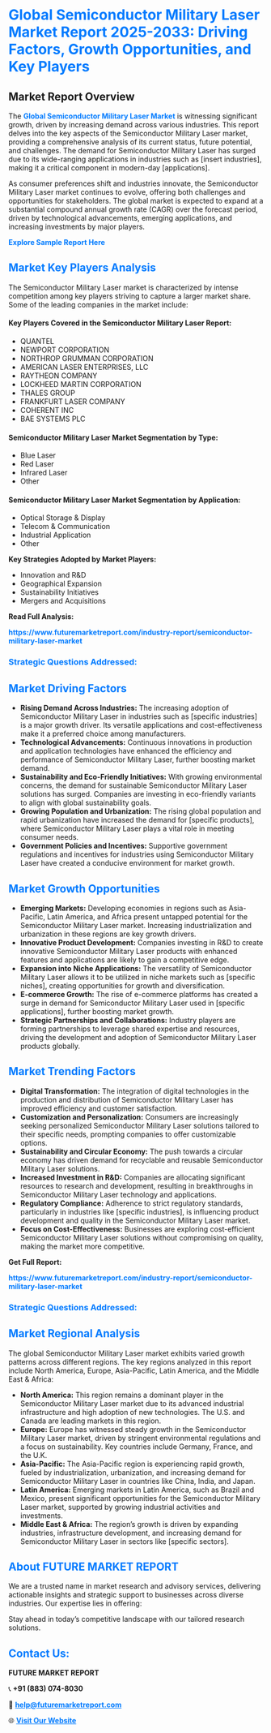 <h1 style="color: #007BFF;">Global Semiconductor Military Laser Market Report 2025-2033: Driving Factors, Growth Opportunities, and Key Players</h1>

<section id="overview">
<h2>Market Report Overview</h2>
<p>The <a href="https://www.futuremarketreport.com/industry-report/semiconductor-military-laser-market" style="color: #007BFF; text-decoration: none;"><strong>Global Semiconductor Military Laser Market</strong></a> is witnessing significant growth, driven by increasing demand across various industries. This report delves into the key aspects of the Semiconductor Military Laser market, providing a comprehensive analysis of its current status, future potential, and challenges. The demand for Semiconductor Military Laser has surged due to its wide-ranging applications in industries such as [insert industries], making it a critical component in modern-day [applications].</p>
<p>As consumer preferences shift and industries innovate, the Semiconductor Military Laser market continues to evolve, offering both challenges and opportunities for stakeholders. The global market is expected to expand at a substantial compound annual growth rate (CAGR) over the forecast period, driven by technological advancements, emerging applications, and increasing investments by major players.</p>
</section>

<section id="overview">
<p><a href="https://www.futuremarketreport.com/request-sample/reportId=115542" style="color: #007BFF; text-decoration: none;"><strong>Explore Sample Report Here</strong></a></p>
</section>

<section id="key-players">
<h2 style="color: #007BFF;">Market Key Players Analysis</h2>
<p>The Semiconductor Military Laser market is characterized by intense competition among key players striving to capture a larger market share. Some of the leading companies in the market include:</p>
<h4>Key Players Covered in the Semiconductor Military Laser Report:</h4>
<ul><li>QUANTEL</li><li>NEWPORT CORPORATION</li><li>NORTHROP GRUMMAN CORPORATION</li><li>AMERICAN LASER ENTERPRISES, LLC</li><li>RAYTHEON COMPANY</li><li>LOCKHEED MARTIN CORPORATION</li><li>THALES GROUP</li><li>FRANKFURT LASER COMPANY</li><li>COHERENT INC</li><li>BAE SYSTEMS PLC</li></ul>
<h4>Semiconductor Military Laser Market Segmentation by Type:</h4>
<ul><li>Blue Laser</li><li>Red Laser</li><li>Infrared Laser</li><li>Other</li></ul>

<h4>Semiconductor Military Laser Market Segmentation by Application:</h4>
<ul><li>Optical Storage &amp; Display</li><li>Telecom &amp; Communication</li><li>Industrial Application</li><li>Other</li></ul>
<p><strong>Key Strategies Adopted by Market Players:</strong></p>
<ul>
<li>Innovation and R&D</li>
<li>Geographical Expansion</li>
<li>Sustainability Initiatives</li>
<li>Mergers and Acquisitions</li>
</ul>
</section>

<section>
<p><strong>Read Full Analysis: </strong></p><a href="https://www.futuremarketreport.com/industry-report/semiconductor-military-laser-market" style="color: #007BFF; text-decoration: none;"><strong>https://www.futuremarketreport.com/industry-report/semiconductor-military-laser-market</strong></a>
<h3 style="color: #007BFF;">Strategic Questions Addressed:</h3>
</section>

<section id="driving-factors">
<h2 style="color: #007BFF;">Market Driving Factors</h2>
<ul>
<li><strong>Rising Demand Across Industries:</strong> The increasing adoption of Semiconductor Military Laser in industries such as [specific industries] is a major growth driver. Its versatile applications and cost-effectiveness make it a preferred choice among manufacturers.</li>
<li><strong>Technological Advancements:</strong> Continuous innovations in production and application technologies have enhanced the efficiency and performance of Semiconductor Military Laser, further boosting market demand.</li>
<li><strong>Sustainability and Eco-Friendly Initiatives:</strong> With growing environmental concerns, the demand for sustainable Semiconductor Military Laser solutions has surged. Companies are investing in eco-friendly variants to align with global sustainability goals.</li>
<li><strong>Growing Population and Urbanization:</strong> The rising global population and rapid urbanization have increased the demand for [specific products], where Semiconductor Military Laser plays a vital role in meeting consumer needs.</li>
<li><strong>Government Policies and Incentives:</strong> Supportive government regulations and incentives for industries using Semiconductor Military Laser have created a conducive environment for market growth.</li>
</ul>
</section>

<section id="growth-opportunities">
<h2 style="color: #007BFF;">Market Growth Opportunities</h2>
<ul>
<li><strong>Emerging Markets:</strong> Developing economies in regions such as Asia-Pacific, Latin America, and Africa present untapped potential for the Semiconductor Military Laser market. Increasing industrialization and urbanization in these regions are key growth drivers.</li>
<li><strong>Innovative Product Development:</strong> Companies investing in R&D to create innovative Semiconductor Military Laser products with enhanced features and applications are likely to gain a competitive edge.</li>
<li><strong>Expansion into Niche Applications:</strong> The versatility of Semiconductor Military Laser allows it to be utilized in niche markets such as [specific niches], creating opportunities for growth and diversification.</li>
<li><strong>E-commerce Growth:</strong> The rise of e-commerce platforms has created a surge in demand for Semiconductor Military Laser used in [specific applications], further boosting market growth.</li>
<li><strong>Strategic Partnerships and Collaborations:</strong> Industry players are forming partnerships to leverage shared expertise and resources, driving the development and adoption of Semiconductor Military Laser products globally.</li>
</ul>
</section>

<section id="trending-factors">
<h2 style="color: #007BFF;">Market Trending Factors</h2>
<ul>
<li><strong>Digital Transformation:</strong> The integration of digital technologies in the production and distribution of Semiconductor Military Laser has improved efficiency and customer satisfaction.</li>
<li><strong>Customization and Personalization:</strong> Consumers are increasingly seeking personalized Semiconductor Military Laser solutions tailored to their specific needs, prompting companies to offer customizable options.</li>
<li><strong>Sustainability and Circular Economy:</strong> The push towards a circular economy has driven demand for recyclable and reusable Semiconductor Military Laser solutions.</li>
<li><strong>Increased Investment in R&D:</strong> Companies are allocating significant resources to research and development, resulting in breakthroughs in Semiconductor Military Laser technology and applications.</li>
<li><strong>Regulatory Compliance:</strong> Adherence to strict regulatory standards, particularly in industries like [specific industries], is influencing product development and quality in the Semiconductor Military Laser market.</li>
<li><strong>Focus on Cost-Effectiveness:</strong> Businesses are exploring cost-efficient Semiconductor Military Laser solutions without compromising on quality, making the market more competitive.</li>
</ul>
</section>

<section>
<p><strong>Get Full Report: </strong></p><a href="https://www.futuremarketreport.com/industry-report/semiconductor-military-laser-market" style="color: #007BFF; text-decoration: none;"><strong>https://www.futuremarketreport.com/industry-report/semiconductor-military-laser-market</strong></a>
<h3 style="color: #007BFF;">Strategic Questions Addressed:</h3>
</section>


<section id="regional-analysis">
<h2 style="color: #007BFF;">Market Regional Analysis</h2>
<p>The global Semiconductor Military Laser market exhibits varied growth patterns across different regions. The key regions analyzed in this report include North America, Europe, Asia-Pacific, Latin America, and the Middle East & Africa:</p>
<ul>
<li><strong>North America:</strong> This region remains a dominant player in the Semiconductor Military Laser market due to its advanced industrial infrastructure and high adoption of new technologies. The U.S. and Canada are leading markets in this region.</li>
<li><strong>Europe:</strong> Europe has witnessed steady growth in the Semiconductor Military Laser market, driven by stringent environmental regulations and a focus on sustainability. Key countries include Germany, France, and the U.K.</li>
<li><strong>Asia-Pacific:</strong> The Asia-Pacific region is experiencing rapid growth, fueled by industrialization, urbanization, and increasing demand for Semiconductor Military Laser in countries like China, India, and Japan.</li>
<li><strong>Latin America:</strong> Emerging markets in Latin America, such as Brazil and Mexico, present significant opportunities for the Semiconductor Military Laser market, supported by growing industrial activities and investments.</li>
<li><strong>Middle East & Africa:</strong> The region’s growth is driven by expanding industries, infrastructure development, and increasing demand for Semiconductor Military Laser in sectors like [specific sectors].</li>
</ul>
</section>

<footer>
<h2 style="color: #007BFF;">About FUTURE MARKET REPORT</h2>
<p>We are a trusted name in market research and advisory services, delivering actionable insights and strategic support to businesses across diverse industries. Our expertise lies in offering:</p>

<p>Stay ahead in today’s competitive landscape with our tailored research solutions.</p>

<h2 style="color: #007BFF;">Contact Us:</h2>
<p><strong>FUTURE MARKET REPORT</strong></p>
<p>📞 <strong>+91 (883) 074-8030</strong></p>
<p>📧 <strong><a href="mailto:help@futuremarketreport.com" style="color: #007BFF;">help@futuremarketreport.com</a></strong></p>
<p>🌐 <strong><a href="https://www.futuremarketreport.com/" style="color: #007BFF;">Visit Our Website</a></strong></p>
</footer>
